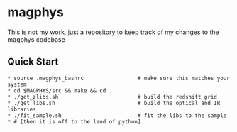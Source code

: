 magphys
=======

This is not my work, just a repository to keep track of my changes to the magphys codebase


Quick Start
-----------


    * source .magphys_bashrc                 # make sure this matches your system
    * cd $MAGPHYS/src && make && cd ..
    * ./get_zlibs.sh                         # build the redshift grid
    * ./get_libs.sh                          # build the optical and IR libraries
    * ./fit_sample.sh                        # fit the libs to the sample
    * # [then it is off to the land of python]
